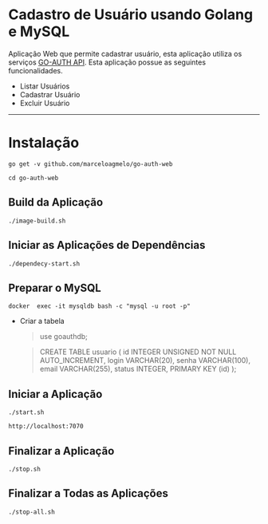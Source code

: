 # Cadastro de Usuário usando Golang e MySQL

Aplicação Web que permite cadastrar usuário, esta aplicação utiliza os serviços  [GO-AUTH API](https://github.com/marceloagmelo/go-auth). Esta aplicação possue as seguintes funcionalidades.

- Listar Usuários
- Cadastrar Usuário
- Excluir Usuário

----

# Instalação

```
go get -v github.com/marceloagmelo/go-auth-web
```
```
cd go-auth-web
```

## Build da Aplicação

```
./image-build.sh
```

## Iniciar as Aplicações de Dependências
```
./dependecy-start.sh
```

## Preparar o MySQL

```
docker  exec -it mysqldb bash -c "mysql -u root -p"
```
- Criar a tabela
	> use goauthdb;
	
	> CREATE TABLE usuario (
id INTEGER UNSIGNED NOT NULL AUTO_INCREMENT,
login VARCHAR(20), senha VARCHAR(100),
email VARCHAR(255), status INTEGER,
PRIMARY KEY (id)
);

## Iniciar a Aplicação
```
./start.sh
```
```
http://localhost:7070
```

## Finalizar a Aplicação
```
./stop.sh
```

## Finalizar a Todas as Aplicações
```
./stop-all.sh
```